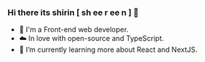 ### Hi there its shirin [ sh ee r ee n ] 👋

- 🔭 I'm a Front-end web developer.
- :cloud: In love with open-source and TypeScript.
- 🌱 I’m currently learning more about React and NextJS.

